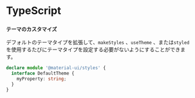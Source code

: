 # TypeScript

### `テーマのカスタマイズ`

デフォルトのテーマタイプを拡張して、` makeStyles ` 、` useTheme ` 、または` styled ` を使用するたびにテーマタイプを設定する必要がないようにすることができます。

```typescript
declare module '@material-ui/styles' {
  interface DefaultTheme {
    myProperty: string;
  }
}
```